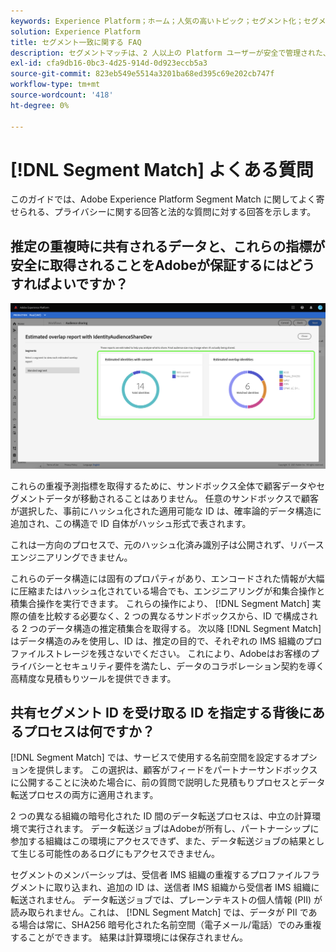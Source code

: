 ```yaml
---
keywords: Experience Platform；ホーム；人気の高いトピック；セグメント化；セグメント化；セグメント一致；セグメント一致
solution: Experience Platform
title: セグメント一致に関する FAQ
description: セグメントマッチは、2 人以上の Platform ユーザーが安全で管理された、プライバシーに優しい方法でセグメントデータを交換できる、Adobe Experience Platformのセグメント共有サービスです。
exl-id: cfa9db16-0bc3-4d25-914d-0d923eccb5a3
source-git-commit: 823eb549e5514a3201ba68ed395c69e202cb747f
workflow-type: tm+mt
source-wordcount: '418'
ht-degree: 0%

---
```


# [!DNL Segment Match] よくある質問

このガイドでは、Adobe Experience Platform Segment Match に関してよく寄せられる、プライバシーに関する回答と法的な質問に対する回答を示します。

## 推定の重複時に共有されるデータと、これらの指標が安全に取得されることをAdobeが保証するにはどうすればよいですか？

![overlap-report.png](./images/overlap-report.png)

これらの重複予測指標を取得するために、サンドボックス全体で顧客データやセグメントデータが移動されることはありません。 任意のサンドボックスで顧客が選択した、事前にハッシュ化された適用可能な ID は、確率論的データ構造に追加され、この構造で ID 自体がハッシュ形式で表されます。

これは一方向のプロセスで、元のハッシュ化済み識別子は公開されず、リバースエンジニアリングできません。

これらのデータ構造には固有のプロパティがあり、エンコードされた情報が大幅に圧縮またはハッシュ化されている場合でも、エンジニアリングが和集合操作と積集合操作を実行できます。 これらの操作により、 [!DNL Segment Match] 実際の値を比較する必要なく、2 つの異なるサンドボックスから、ID で構成される 2 つのデータ構造の推定積集合を取得する。 次以降 [!DNL Segment Match] はデータ構造のみを使用し、ID は、推定の目的で、それぞれの IMS 組織のプロファイルストレージを残さないでください。 これにより、Adobeはお客様のプライバシーとセキュリティ要件を満たし、データのコラボレーション契約を導く高精度な見積もりツールを提供できます。

## 共有セグメント ID を受け取る ID を指定する背後にあるプロセスは何ですか？

[!DNL Segment Match] では、サービスで使用する名前空間を設定するオプションを提供します。 この選択は、顧客がフィードをパートナーサンドボックスに公開することに決めた場合に、前の質問で説明した見積もりプロセスとデータ転送プロセスの両方に適用されます。

2 つの異なる組織の暗号化された ID 間のデータ転送プロセスは、中立の計算環境で実行されます。 データ転送ジョブはAdobeが所有し、パートナーシップに参加する組織はこの環境にアクセスできず、また、データ転送ジョブの結果として生じる可能性のあるログにもアクセスできません。

セグメントのメンバーシップは、受信者 IMS 組織の重複するプロファイルフラグメントに取り込まれ、追加の ID は、送信者 IMS 組織から受信者 IMS 組織に転送されません。 データ転送ジョブでは、プレーンテキストの個人情報 (PII) が読み取られません。これは、 [!DNL Segment Match] では、データが PII である場合は常に、SHA256 暗号化された名前空間（電子メール/電話）でのみ重複することができます。 結果は計算環境には保存されません。
